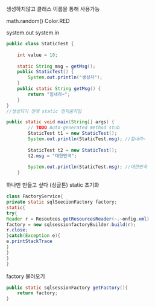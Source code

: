 
생성하지않고 클래스 이름을 통해  사용가능
 
 math.random() 
 Color.RED
  
 system.out
 system.in




```java
public class StaticTest {
	
	int value = 10;
	
	static String msg = getMsg();
	public StaticTest() {
		System.out.println("생성자");
	}
	public static String getMsg() {
		return "힘내라~";
	}
}
//생성되기 전에 static 먼저움직임

public static void main(String[] args) {
		// TODO Auto-generated method stub
		StaticTest t1 = new StaticTest();
		System.out.println(StaticTest.msg); //힘내라~
		
		StaticTest t2 = new StaticTest();
		t2.msg = "대한민국"; 
		
		System.out.println(StaticTest.msg); //대한민국
	}
```
  하나만 만들고 싶다 (싱글톤)
  static 초기화
```java
class FactoryService{
private static sqlSeecionFactory factory;
static{
try{
Reader r = Resoutces.getResourcesReader(~.~onfig.xml)
factory = new sqlsessionfactoryBuilder.build(r);
r.close;
}catch(Exception e){
e.printStackTrace
}
}
}
}

```
factory 불러오기
```java
public static sqlsessionFactory getFactory(){
	return factory;
}
```
